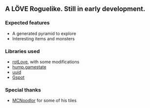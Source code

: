 ## A LÖVE Roguelike. Still in early development.

### Expected features
* A generated pyramid to explore
* Interesting items and monsters

### Libraries used
* [rotLove](https://github.com/paulofmandown/rotLove), with some modifications
* [hump.gamestate](https://github.com/vrld/hump)
* [uuid](https://github.com/Tieske/uuid)
* [Gspot](https://notabug.org/pgimeno/Gspot)

### Special thanks
* [MCNoodlor](https://twitter.com/mcnoodlor) for some of his tiles 
